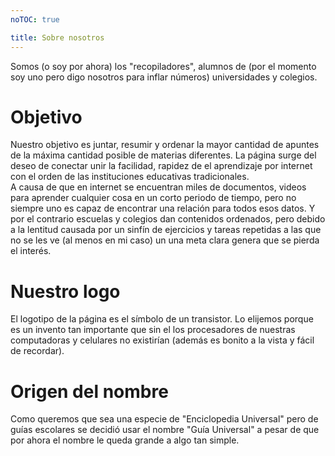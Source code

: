 ```yaml
---
noTOC: true

title: Sobre nosotros
---
```


Somos (o soy por ahora) los "recopiladores", alumnos de (por el momento soy uno pero digo nosotros para inflar números) universidades y colegios.

# Objetivo

Nuestro objetivo es juntar, resumir y ordenar la mayor cantidad de apuntes de la máxima cantidad posible de materias diferentes.
La página surge del deseo de conectar unir la facilidad, rapidez de el aprendizaje por internet con el orden de las instituciones educativas tradicionales.\
A causa de que en internet se encuentran miles de documentos, videos para aprender cualquier cosa en un corto periodo de tiempo, pero no siempre  uno es capaz de encontrar una relación para todos esos datos. Y por el contrario escuelas y colegios dan contenidos ordenados, pero debido a la lentitud causada por un sinfín de ejercicios y tareas repetidas a las que no se les ve (al menos en mi caso) un una meta clara genera que se pierda el interés.

# Nuestro logo

El logotipo de la página es el símbolo de un transistor. Lo elijemos porque es un invento tan importante que sin el los procesadores de nuestras computadoras y celulares no existirían (además es bonito a la vista y fácil de recordar).

# Origen del nombre

Como queremos que sea una especie de "Enciclopedia Universal" pero de guías escolares se decidió usar el nombre "Guía Universal" a pesar de que por ahora el nombre le queda grande a algo tan simple.

